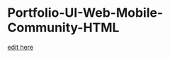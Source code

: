 # Portfolio-UI-Web-Mobile-Community-HTML

[edit here](https://diy-pwa.dev/~/gh/SiennaB11/SiennaB11.Assign3.github.io)
